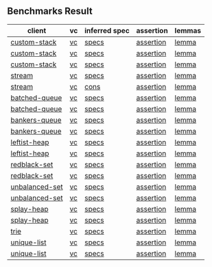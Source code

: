 ## Benchmarks Result

| client | vc    | inferred spec | assertion |  lemmas |
|--------|-------|---------------|-----------|---------|
| [custom-stack](./custom-stack.md#prog) | [vc](./custom-stack.md#vc) |[specs](./custom-stack.md#specs)|          [assertion](./custom-stack.md#assertion-1) |    [lemma](./custom-stack.md#lemma-1)         |
| [custom-stack](./custom-stack.md#prog) | [vc](./custom-stack.md#vc) |[specs](./custom-stack.md#specs)|          [assertion](./custom-stack.md#assertion-2) |    [lemma](./custom-stack.md#lemma-2)         |
| [custom-stack](./custom-stack.md#prog) | [vc](./custom-stack.md#vc) |[specs](./custom-stack.md#specs)|          [assertion](./custom-stack.md#assertion-3) |    [lemma](./custom-stack.md#lemma-3)         |
| [stream](./stream.md#prog) | [vc](./stream.md#vc) |[specs](./stream.md#specs) | [assertion](./stream.md#assertion-1) |    [lemma](./stream.md#lemma-1)         |
| [stream](./stream.md#prog) | [vc](./stream.md#vc) |[cons](./stream.md#libs-cons) | [assertion](./stream.md#assertion-2) |    [lemma](./stream.md#lemma-2)         |
| [batched-queue](./batched-queue.md#prog) | [vc](./batched-queue.md#vc) |[specs](./batched-queue.md/specs)| [assertion](./batched-queue.md#assertion-1) |    [lemma](./batched-queue.md#lemma-1)         |
| [batched-queue](./batched-queue.md#prog) | [vc](./batched-queue.md#vc) |[specs](./batched-queue.md/specs)| [assertion](./batched-queue.md#assertion-2) |    [lemma](./batched-queue.md#lemma-2)         |
| [bankers-queue](./bankers-queue.md#prog) | [vc](./bankers-queue.md#vc) |[specs](./bankers-queue.md#specs)| [assertion](./bankers-queue.md#assertion-1) |    [lemma](./bankers-queue.md#lemma-1)         |
| [bankers-queue](./bankers-queue.md#prog) | [vc](./bankers-queue.md#vc) |[specs](./bankers-queue.md#specs)| [assertion](./bankers-queue.md#assertion-2) |    [lemma](./bankers-queue.md#lemma-2)         |
| [leftist-heap](./leftist-heap.md#prog) | [vc](./leftist-heap.md#vc) |[specs](./leftist-heap.md#specs)| [assertion](./leftist-heap.md#assertion-1) |    [lemma](./leftist-heap.md#lemma-1)         |
| [leftist-heap](./leftist-heap.md#prog) | [vc](./leftist-heap.md#vc) |[specs](./leftist-heap.md#specs)| [assertion](./leftist-heap.md#assertion-2) |    [lemma](./leftist-heap.md#lemma-2)         |
| [redblack-set](./redblack-set.md#prog) | [vc](./redblack-set.md#vc) |[specs](./redblack-set.md#specs)| [assertion](./redblack-set.md#assertion-1) |    [lemma](./redblack-set.md#lemma-1)         |
| [redblack-set](./redblack-set.md#prog) | [vc](./redblack-set.md#vc) |[specs](./redblack-set.md#specs)| [assertion](./redblack-set.md#assertion-2) |    [lemma](./redblack-set.md#lemma-2)         |
| [unbalanced-set](./unbalanced-set.md#prog) | [vc](./unbalanced-set.md#vc) |[specs](./unbalanced-set.md#specs)| [assertion](./unbalanced-set.md#assertion-1) |    [lemma](./unbalanced-set.md#lemma-1)         |
| [unbalanced-set](./unbalanced-set.md#prog) | [vc](./unbalanced-set.md#vc) |[specs](./unbalanced-set.md#specs)| [assertion](./unbalanced-set.md#assertion-2) |    [lemma](./unbalanced-set.md#lemma-2)         |
| [splay-heap](./splay-heap.md#prog) | [vc](./splay-heap.md#vc) |[specs](./splay-heap.md#specs)| [assertion](./splay-heap.md#assertion-1) |    [lemma](./splay-heap.md#lemma-1)         |
| [splay-heap](./splay-heap.md#prog) | [vc](./splay-heap.md#vc) |[specs](./splay-heap.md#specs)| [assertion](./splay-heap.md#assertion-2) |    [lemma](./splay-heap.md#lemma-2)         |
| [trie](./trie.md#prog) | [vc](./trie.md#vc) |[specs](./trie.md#specs)| [assertion](./trie.md#assertion-1) |    [lemma](./trie.md#lemma-1)         |
| [unique-list](./unique-list.md#prog) | [vc](./unique-list.md#vc) |[specs](./unique-list.md#specs)| [assertion](./unique-list.md#assertion-1) |    [lemma](./unique-list.md#lemma-1) |
| [unique-list](./unique-list.md#prog) | [vc](./unique-list.md#vc) |[specs](./unique-list.md#specs)| [assertion](./unique-list.md#assertion-2) |    [lemma](./unique-list.md#lemma-2) |

